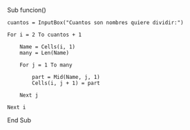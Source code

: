 Sub funcion()

    cuantos = InputBox("Cuantos son nombres quiere dividir:")

    For i = 2 To cuantos + 1

        Name = Cells(i, 1)
        many = Len(Name)
        
        For j = 1 To many
    
            part = Mid(Name, j, 1)
            Cells(i, j + 1) = part
                
        Next j
        
    Next i

End Sub
